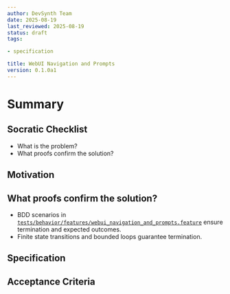 ```yaml
---
author: DevSynth Team
date: 2025-08-19
last_reviewed: 2025-08-19
status: draft
tags:

- specification

title: WebUI Navigation and Prompts
version: 0.1.0a1
---
```


<!--
Required metadata fields:
- author: document author
- date: creation date
- last_reviewed: last review date
- status: draft | review | published
- tags: search keywords
- title: short descriptive name
- version: specification version
-->

# Summary

## Socratic Checklist
- What is the problem?
- What proofs confirm the solution?

## Motivation

## What proofs confirm the solution?
- BDD scenarios in [`tests/behavior/features/webui_navigation_and_prompts.feature`](../../tests/behavior/features/webui_navigation_and_prompts.feature) ensure termination and expected outcomes.
- Finite state transitions and bounded loops guarantee termination.


## Specification

## Acceptance Criteria
